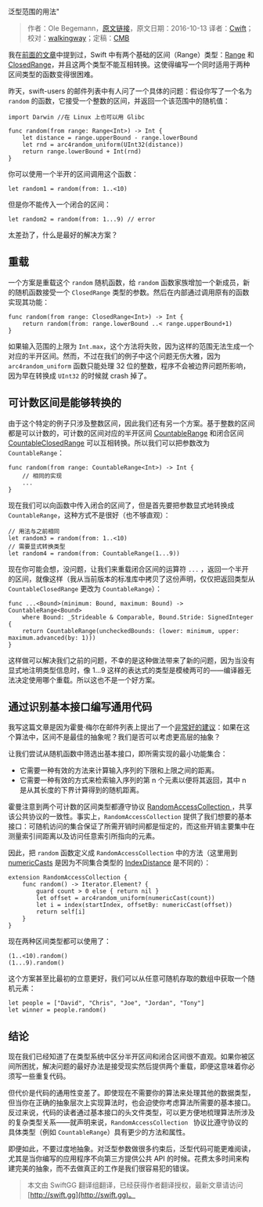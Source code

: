 泛型范围的用法"

> 作者：Ole Begemann，[原文链接](https://oleb.net/blog/2016/10/generic-range-algorithms/)，原文日期：2016-10-13
> 译者：[Cwift](http://weibo.com/277195544)；校对：[walkingway](http://chengway.in/)；定稿：[CMB](https://github.com/chenmingbiao)
  









我在[前面的文章](https://oleb.net/blog/2016/09/swift-3-ranges/#converting-between-half-open-and-closed-ranges)中提到过，Swift 中有两个基础的区间（Range）类型：[Range](https://developer.apple.com/reference/swift/range) 和 [ClosedRange](https://developer.apple.com/reference/swift/closedrange)，并且这两个类型不能互相转换。这使得编写一个同时适用于两种区间类型的函数变得很困难。

昨天，swift-users 的邮件列表中有人问了一个具体的问题：假设你写了一个名为 `random` 的函数，它接受一个整数的区间，并返回一个该范围中的随机值：

    
    import Darwin //在 Linux 上也可以用 Glibc
    
    func random(from range: Range<Int>) -> Int {
        let distance = range.upperBound - range.lowerBound
        let rnd = arc4random_uniform(UInt32(distance))
        return range.lowerBound + Int(rnd)
    }

你可以使用一个半开的区间调用这个函数：

    
    let random1 = random(from: 1..<10)

但是你不能传入一个闭合的区间：

    
    let random2 = random(from: 1...9) // error

太差劲了，什么是最好的解决方案？



## 重载

一个方案是重载这个 `random` 随机函数，给 `random` 函数家族增加一个新成员，新的随机函数接受一个 `ClosedRange` 类型的参数。然后在内部通过调用原有的函数实现其功能：

    
    func random(from range: ClosedRange<Int>) -> Int {
        return random(from: range.lowerBound ..< range.upperBound+1)
    }

如果输入范围的上限为 `Int.max`，这个方法将失败，因为这样的范围无法生成一个对应的半开区间。然而，不过在我们的例子中这个问题无伤大雅，因为 `arc4random_uniform` 函数只能处理 32 位的整数，程序不会被边界问题所影响，因为早在转换成 `UInt32` 的时候就 crash 掉了。

## 可计数区间是能够转换的

由于这个特定的例子只涉及整数区间，因此我们还有另一个方案。基于整数的区间都是可以计数的，可计数的区间对应的半开区间 [CountableRange](https://developer.apple.com/reference/swift/countablerange) 和闭合区间 [CountableClosedRange](https://developer.apple.com/reference/swift/countableclosedrange) 可以互相转换。所以我们可以把参数改为 `CountableRange`：

    
    func random(from range: CountableRange<Int>) -> Int {
        // 相同的实现
        ...
    }

现在我们可以向函数中传入闭合的区间了，但是首先要把参数显式地转换成 `CountableRange`，这种方式不是很好（也不够直观）：

    
    // 用法与之前相同
    let random3 = random(from: 1..<10)
    // 需要显式转换类型
    let random4 = random(from: CountableRange(1...9))

现在你可能会想，没问题，让我们来重载闭合区间的运算符 `...` ，返回一个半开的区间，就像这样（我从当前版本的标准库中拷贝了这份声明，仅仅把返回类型从 `CountableClosedRange` 更改为 `CountableRange`）：

    
    func ...<Bound>(minimum: Bound, maximum: Bound) -> CountableRange<Bound>
        where Bound: _Strideable & Comparable, Bound.Stride: SignedInteger {
        return CountableRange(uncheckedBounds: (lower: minimum, upper: maximum.advanced(by: 1)))
    }

这样做可以解决我们之前的问题，不幸的是这种做法带来了新的问题，因为当没有显式地注明类型信息时，像 1...9 这样的表达式的类型是模棱两可的——编译器无法决定使用哪个重载。所以这也不是一个好方案。

## 通过识别基本接口编写通用代码

我写这篇文章是因为霍曼·梅尔在邮件列表上提出了一个[非常好的建议](https://lists.swift.org/pipermail/swift-users/Week-of-Mon-20161010/003654.html)：如果在这个算法中，区间不是最佳的抽象呢？我们是否可以考虑更高层的抽象？

让我们尝试从随机函数中筛选出基本接口，即所需实现的最小功能集合：

* 它需要一种有效的方法来计算输入序列的下限和上限之间的距离。
* 它需要一种有效的方式来检索输入序列的第 n 个元素以便将其返回，其中 n 是从其长度的下界计算得到的随机距离。

霍曼注意到两个可计数的区间类型都遵守协议 [RandomAccessCollection ](https://developer.apple.com/reference/swift/randomaccesscollection)，共享该公共协议的一致性。事实上，`RandomAccessCollection` 提供了我们想要的基本接口：可随机访问的集合保证了所需开销时间都是恒定的，而这些开销主要集中在测量索引间距离以及访问任意索引所指向的元素。

因此，把 `random` 函数定义成 `RandomAccessCollection` 中的方法（这里用到 [numericCasts](https://developer.apple.com/reference/swift/1641291-numericcast) 是因为不同集合类型的 [ IndexDistance](https://developer.apple.com/reference/swift/collection/indexdistance) 是不同的）：

    
    extension RandomAccessCollection {
        func random() -> Iterator.Element? {
            guard count > 0 else { return nil }
            let offset = arc4random_uniform(numericCast(count))
            let i = index(startIndex, offsetBy: numericCast(offset))
            return self[i]
        }
    }

现在两种区间类型都可以使用了：

    
    (1..<10).random()
    (1...9).random()

这个方案甚至比最初的立意更好，我们可以从任意可随机存取的数组中获取一个随机元素：

    
    let people = ["David", "Chris", "Joe", "Jordan", "Tony"]
    let winner = people.random()

## 结论

现在我们已经知道了在类型系统中区分半开区间和闭合区间很不直观。如果你被区间所困扰，解决问题的最好办法是接受现实然后提供两个重载，即便这意味着你必须写一些重复代码。

但代价是代码的通用性变差了。即使现在不需要你的算法来处理其他的数据类型，但当你在正确的抽象层次上实现算法时，也会迫使你考虑算法所需要的基本接口。反过来说，代码的读者通过基本接口的头文件类型，可以更方便地梳理算法所涉及的复杂类型关系——就声明来说，`RandomAccessCollection ` 协议比遵守协议的具体类型（例如 `CountableRange`）具有更少的方法和属性。

即便如此，不要过度地抽象。对泛型参数做很多约束后，泛型代码可能更难阅读，尤其是当你编写的应用程序不向第三方提供公共 API 的时候。花费太多时间来构建完美的抽象，而不去做真正的工作是我们很容易犯的错误。


> 本文由 SwiftGG 翻译组翻译，已经获得作者翻译授权，最新文章请访问 [http://swift.gg](http://swift.gg)。